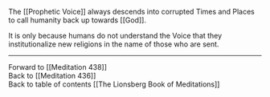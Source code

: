 The [[Prophetic Voice]] always descends into corrupted Times and Places to call humanity back up towards [[God]]. 

It is only because humans do not understand the Voice that they institutionalize new religions in the name of those who are sent.  

___

Forward to [[Meditation 438]]  
Back to [[Meditation 436]]  
Back to table of contents [[The Lionsberg Book of Meditations]]  